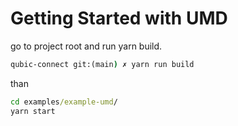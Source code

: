 # Getting Started with UMD

go to project root and run yarn build.

```cmd
qubic-connect git:(main) ✗ yarn run build
```

than

```cmd
cd examples/example-umd/
yarn start
```

